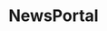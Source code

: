 # NewsPortal

<!-- 
scroll reveal

rolagem infinita
 
metatags api unsplash

notificar firebase 
-->
<!-- 
Favicon: <a href="https://www.flaticon.com/free-icons/internet" title="internet icons">Internet icons created by Freepik - Flaticon</a>

animate.css

remixicon

google fonts -->